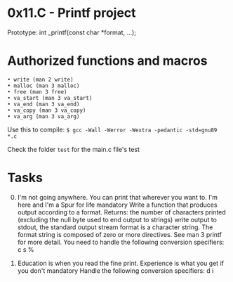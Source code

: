 # 0x11.C - Printf project
Prototype: int _printf(const char *format, ...);

# Authorized functions and macros
    • write (man 2 write)
    • malloc (man 3 malloc)
    • free (man 3 free)
    • va_start (man 3 va_start)
    • va_end (man 3 va_end)
    • va_copy (man 3 va_copy)
    • va_arg (man 3 va_arg)

Use this to compile: `$ gcc -Wall -Werror -Wextra -pedantic -std=gnu89 *.c`

Check the folder `test` for the main.c file's test

# Tasks
0. I'm not going anywhere. You can print that wherever you want to. I'm here and I'm a Spur for life
mandatory
Write a function that produces output according to a format.
Returns: the number of characters printed (excluding the null byte used to end output to strings)
write output to stdout, the standard output stream
format is a character string. The format string is composed of zero or more directives. See man 3 printf for more detail. You need to handle the following conversion specifiers:
c
s
%

1. Education is when you read the fine print. Experience is what you get if you don't
mandatory
Handle the following conversion specifiers:
d
i